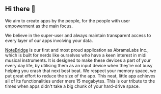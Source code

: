 ## Hi there 👋

We aim to create apps by the people, for the people with user empowerment as the main focus.

We believe in the super-user and always maintain transparent access to every layer of our apps involving your data.

[NoteBridge](https://notebridge.app/) is our first and most proud application as AbramsLabs Inc., which is built for nerds like ourselves who have a keen interest in midi musical instruments. It is designed to make these devices a part of your every day life, by utilising them as an input device when they're not busy helping you crash that next best beat.
We respect your memory space, we put great effort to reduce the size of the app. This neat, little app achieves all of its functionalities under mere 15 megabytes. This is our tribute to the times when apps didn't take a big chunk of your hard-drive space.


<!--

**Here are some ideas to get you started:**

🙋‍♀️ A short introduction - what is your organization all about?
🌈 Contribution guidelines - how can the community get involved?
👩‍💻 Useful resources - where can the community find your docs? Is there anything else the community should know?
🍿 Fun facts - what does your team eat for breakfast?
🧙 Remember, you can do mighty things with the power of [Markdown](https://docs.github.com/github/writing-on-github/getting-started-with-writing-and-formatting-on-github/basic-writing-and-formatting-syntax)
-->
